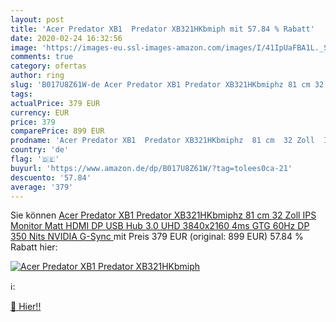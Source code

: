 ```yaml
---
layout: post
title: 'Acer Predator XB1  Predator XB321HKbmiph mit 57.84 % Rabatt'
date: 2020-02-24 16:32:56
image: 'https://images-eu.ssl-images-amazon.com/images/I/41IpUaFBA1L._SL200_.jpg'
comments: true
category: ofertas
author: ring
slug: 'B017U8Z61W-de Acer Predator XB1 Predator XB321HKbmiphz 81 cm 32 Zoll IPS...'
tags: 
actualPrice: 379 EUR
currency: EUR
price: 379
comparePrice: 899 EUR
prodname: 'Acer Predator XB1  Predator XB321HKbmiphz  81 cm  32 Zoll  IPS Monitor Matt  HDMI  DP  USB Hub 3.0  UHD 3840x2160  4ms GTG  60Hz DP   350 Nits  NVIDIA G-Sync '
country: 'de'
flag: '🇩🇪'
buyurl: 'https://www.amazon.de/dp/B017U8Z61W/?tag=tolees0ca-21'
descuento: '57.84'
average: '379'
---
```


Sie können [Acer Predator XB1  Predator XB321HKbmiphz  81 cm  32 Zoll  IPS Monitor Matt  HDMI  DP  USB Hub 3.0  UHD 3840x2160  4ms GTG  60Hz DP   350 Nits  NVIDIA G-Sync ](https://www.amazon.de/dp/B017U8Z61W/?tag=tolees0ca-21) mit Preis 379 EUR (original: 899 EUR) 57.84 % Rabatt hier:

[![Acer Predator XB1  Predator XB321HKbmiph](https://images-eu.ssl-images-amazon.com/images/I/41IpUaFBA1L._SL200_.jpg)](https://www.amazon.de/dp/B017U8Z61W/?tag=tolees0ca-21)

ℹ️:


[🛒 Hier!!](https://www.amazon.de/dp/B017U8Z61W/?tag=tolees0ca-21)
